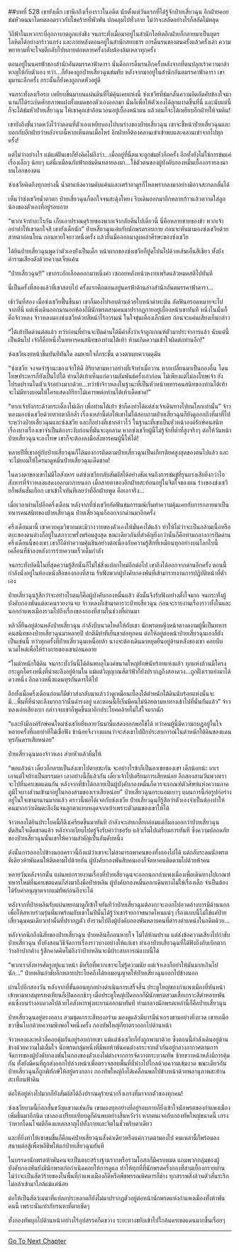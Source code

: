##บทที่ 528 เขายังเด็ก
เขานึกถึงเรื่องราวในอดีต นับตั้งแต่วันแรกที่ได้รู้จักป๋ายเสี่ยวฉุน อีกฝ่ายคอยข่มหัวตนมาโดยตลอดราวกับโชคร้ายที่พัวพัน ปกคลุมไปทั่วกาย ไม่ว่าจะสลัดอย่างไรก็สลัดไม่หลุด

วิถีฟ้าในเหวกระบี่อุกกาบาตถูกแย่งชิง จนกระทั่งเมื่อมาอยู่ในสำนักโลหิตอีกฝ่ายก็กลายมาเป็นบุตรโลหิตได้อย่างกร้าวแกร่ง และภายหลังตอนอยู่ในสำนักสยบธาร การดิ้นรนของตนครั้งแล้วครั้งเล่า ความพยายามที่จะโจมตีกลับไปหลายต่อหลายครั้งกลับต้องล้มเหลวทุกครั้ง

ตอนอยู่ในนครฟ้าของสำนักอันตมรรคาฟ้าดารา นั่นคือการดิ้นรนอีกครั้งหลังจากที่ตนปลุกเร้าความกล้าหาญให้กับตัวเอง ทว่า...ก็ยังคงถูกป๋ายเสี่ยวฉุนข่มทับ หลังจากมาอยู่ในสำนักอันตมรรคาฟ้าดารา เขามุมานะอีกครั้ง กระนั้นก็ยังคงถูกกดหัวอยู่ดี

จนกระทั่งลงเรือรบ เหยียบขึ้นมาบนแผ่นดินที่ไม่คุ้นเคยแห่งนี้ ซ่งเชวียที่ข่มกลั้นความอึดอัดคับข้องใจมานานก็ได้ระเบิดศักยภาพแฝงทั้งหมดของตัวเองออกมา นั่นก็เพื่อให้ตัวเองได้ลุกผงาดขึ้นที่นี่ และนับแต่นี้ก็จะได้ข่มหัวป๋ายเสี่ยวฉุน ให้เขาคุกเข่าอ้อนวอนอยู่เบื้องหน้าตน แล้วตนก็จะได้เหยียบอีกฝ่ายให้จมดิน!

เขายังถึงขั้นวาดหวังไว้ว่าตอนที่ตัวเองเหยียบลงไปบนร่างของป๋ายเสี่ยวฉุน เขาจะชี้หน้าป๋ายเสี่ยวฉุนและบอกกับอีกฝ่ายว่าหลังจากนี้หากเห็นตนเมื่อไหร่ อีกฝ่ายก็ต้องคลานเข่าเข้าพบและคลานเข่าจากไปทุกครั้ง!

แต่ไม่ว่าอย่างไร แม้แต่ฝันเขาก็ยังคิดไม่ถึงว่า...เมื่ออยู่ที่นี่ตนจะถูกข่มหัวอีกครั้ง อีกทั้งยังไม่ใช่การข่มแค่เรื่องเล็กๆ น้อยๆ แต่นี่เหมือนกับฟ้าถล่มดินทลายลงมา...ใช้ตัวตนของผู้บังคับกองหมื่นเยื้องกรายลงมาบนโลกของตน

ซ่งเชวียคิดถึงทุกอย่างนี้ น้ำตาแห้งความคับแค้นและเศร้าอาดูรก็ไหลพรากลงมาอย่างมิอาจสะกดกลั้นได้

เห็นว่าซ่งเชวียน้ำตาตก ป๋ายเสี่ยวฉุนก็ตกใจจนสะดุ้งโหยง รีบเดินออกมาอีกหลายก้าวแล้วตวาดใส่ลูกน้องของตัวเองที่อยู่รอบกาย

“พวกเจ้าทำอะไรกัน เก็บเอาปราณดุร้ายของพวกเจ้ากลับคืนไปเดี๋ยวนี้ นี่คือหลายชายของข้า พวกเจ้าอย่าทำให้เขาตกใจสิ เขายังเด็กนัก” ป๋ายเสี่ยวฉุนเอ่ยกับนักพรตรอบกาย ก่อนจะหันมามองซ่งเชวียด้วยสายตาอ่อนโยน ถอนหายใจยาวหนึ่งครั้ง แล้วยื่นมือออกมาลูบคลำศีรษะของซ่งเชวีย

ได้ยินป๋ายเสี่ยวฉุนพูดว่าตัวเองยังเป็นเด็ก หน้าผากของซ่งเชวียก็ปูดโปนไปด้วยเส้นเอ็นสีเขียว ทั้งยังคำรามเสียงดังด้วยความเจ็บแค้น

“ป๋ายเสี่ยวฉุน!!” เขากระอักเลือดออกมาหนึ่งคำ เซถอยหลังหน้าหงายเพริดแล้วหมดสติไปทันที

นี่เป็นครั้งที่สองแล้วที่เขาสลบไป ครั้งแรกคือตอนอยู่นครฟ้าด้านล่างสำนักอันตมรรคาฟ้าดารา...

เช้าวันที่สอง เมื่อซ่งเชวียฟื้นขึ้นมา เขาก็มองไปรอบด้านด้วยใบหน้าดำทะมึน กัดฟันกรอดหมายจะไปจากที่นี่ แต่เพิ่งเดินออกมานอกห้องก็มีนักพรตสามคนมาปรากฏกายอยู่เบื้องหน้าเขาทันที หนึ่งในนั้นก็คือจ้าวหลง จ้าวหลงมองซ่งเชวียด้วยสีหน้าไร้อารมณ์ ในใจขุ่นเคืองเล็กน้อย ก่อนจะแค่นเสียงเย็นกล่าว

“ไต้เท้าปิดด่านต่อแล้ว ทว่าก่อนที่ท่านจะปิดด่านได้มีคำสั่งว่าเจ้าถูกเกณฑ์ตัวมาประจำการแล้ว นับแต่นี้เป็นต้นไป เจ้าก็คือหนึ่งในทหารคนสนิทของท่านไต้เท้า ห้ามเกิดความเข้าใจผิดต่อท่านอีก!”

ซ่งเชวียเงยหน้าขึ้นทันทีทันใด ลมหายใจถี่กระชั้น ดวงตาเผยความดุดัน

“ซ่งเชวีย จงจดจำฐานะของเจ้าให้ดี กิริยาสามหาวอย่างที่เจ้าทำเมื่อวาน หากเปลี่ยนมาเป็นกองอื่น โดนโทษประหารก็ยังเป็นไปได้ ท่านไต้เท้าเห็นแก่ความสัมพันธ์ครั้งเก่าก่อน ไม่เพียงแต่ไม่ลงโทษเจ้า ยังโปรดปรานในตัวเจ้าอย่างมากด้วย...ทว่าข้าจ้าวหลงในฐานะที่เป็นหัวหน้าหทารคนสนิทของท่านไต้เท้าจะไม่มีทางยอมให้ใครแสดงกิริยาไม่เคารพต่อท่านไต้เท้าเด็ดขาด!”

“หากเจ้ายังกระด้างกระเดื่องไม่เลิก เพื่อท่านไต้เท้า ข้าก็คงทำได้แค่ส่งเจ้าเดินทางไปยมโลกเท่านั้น” จ้าวหลงมองซ่งเชวียด้วยสายตาลึกล้ำ เรื่องเหล่านี้ต่อให้เขาไม่ได้สอบถามป๋ายเสี่ยวฉุนก็ยังดูออกถึงที่มาที่ไประหว่างป๋ายเสี่ยวฉุนและซ่งเชวีย และก็อย่างที่เขากล่าวไว้ ในฐานะที่เขาเป็นหัวหน้าองค์รักษ์คนสนิท เรื่องบางเรื่องเขาจำเป็นต้องระงับก่อนที่มันจะลุกลาม หากซ่งเชวียผู้นี้ไม่รู้จักที่ต่ำที่สูงจริงๆ ต่อให้วันหน้าป๋ายเสี่ยวฉุนจะลงโทษ เขาก็จะต้องลงมือสังหารคนผู้นี้ให้ได้!

หลายปีที่เขาอยู่กับป๋ายเสี่ยวฉุนก็ได้มองการติดตามป๋ายเสี่ยวฉุนเป็นเกียรติยศสูงสุดของตนไปแล้ว และจะไม่ยอมให้ใครมาดูหมิ่นป๋ายเสี่ยวฉุนเด็ดขาด!

ในดวงตาของเขาไม่มีไอสังหาร แต่ซ่งเชวียกลับสัมผัสได้อย่างชัดเจนถึงการข่มขู่ที่รุนแรงเสียยิ่งกว่าไอสังหารที่จ้าวหลงแสดงออกมาภายนอก เมื่อสายตาของอีกฝ่ายสะท้อนอยู่ในจิตใจของตน ร่างของซ่งเชวียก็พลันสั่นเยือก เขาเข้าใจทันทีเลยว่าที่อีกฝ่ายพูด คือเอาจริง...

เมื่อเวลาผ่านไปอีกครึ่งเดือน หลังจากที่ซ่งเชวียกัดฟันข่มอารมณ์เริ่มทำความคุ้นเคยกับการกลายมาเป็นทหารคนสนิทของป๋ายเสี่ยวฉุน ป๋ายเสี่ยวฉุนก็ออกจากด่านมาอีกครั้ง

ครึ่งเดือนมานี้ เขาควบคุมวิชาอมตะมิวางวายของตัวเองให้มั่นคงได้แล้ว ทำให้ไม่ว่าจะเป็นกล้ามเนื้อหรือตบะของตนต่างก็อยู่ในสภาวะพรั่งพร้อมสูงสุด ขณะเดียวกันที่สำคัญยิ่งกว่านั้นก็คือท่ามกลางการปิดด่านครึ่งเดือนนี้ของเขา เขาก็ได้ทำความคุ้นชินอย่างต่อเนื่องกับความรู้สึกที่เหมือนทุกอย่างบนโลกใบนี้เคลื่อนที่ช้าลงหลังการร่ายความเร็วเต็มกำลัง

จนกระทั่งบัดนี้ในที่สุดความรู้สึกนั้นก็ไม่ใช่สิ่งแปลกใหม่อีกต่อไป เขาถึงได้ออกจากด่านอีกครั้ง ตอนนี้กำลังนั่งอยู่ในห้องหนังสือของกองที่สาม รับฟังพวกผู้บังคับกองพันที่เข้ามารายงานการปฏิบัติหน้าที่ตัวเอง

ป๋ายเสี่ยวฉุนรู้สึกว่าจะอย่างไรตนก็คือผู้บังคับกองหมื่นแล้ว ดังนั้นจึงรับฟังอย่างตั้งใจมาก จนกระทั่งผู้บังคับกองพันแต่ละคนรายงานจบ จ้าวหลงก็เข้ามาคารวะป๋ายเสี่ยวฉุน ก่อนจะรายงานเรื่องราวทั้งในและนอกกำแพงเมืองรวมไปถึงเรื่องของกองที่สามในช่วงที่ผ่านมา

หลิวลี่ยืนอยู่ด้านหลังป๋ายเสี่ยวฉุน กำลังบีบนวดไหล่ให้กับเขา นักพรตหญิงหน้าตางดงามผู้นี้เป็นทหารคนสนิทของป๋ายเสี่ยวฉุนมาหลายปี ปกติมีท่าทีเย็นชาต่อทุกคน ต่อให้อยู่ต่อหน้าป๋ายเสี่ยวฉุนเองก็ยังเป็นเช่นนี้ ทว่าทุกครั้งที่ป๋ายเสี่ยวฉุนเหนื่อยล้า นางจะต้องเดินมาหยุดยืนอยู่ด้านหลังของเขา คอยบีบนวดไหล่เพื่อให้ร่างกายของเขาผ่อนคลาย

“ในตำหนักใต้ดิน จนกระทั่งวันนี้ได้ค้นพบอุโมงค์ขนาดใหญ่ยักษ์นับร้อยแห่งแล้ว ทุกแห่งล้วนมีโครงกระดูกโครงหนึ่งที่น่าตะลึงอยู่ด้านใน แม้แต่วิญญาณสัตว์ฟ้าก็ยังปรากฏถึงสองดวง...ถูกฝั่งเราแย่งมาได้ดวงหนึ่ง อีกดวงหนึ่งแดนทุรกันดารได้ไป

อีกทั้งเมื่อครึ่งเดือนก่อนก็มีข่าวส่งกลับมาแล้วว่าดูเหมือนเบื้องใต้ตำหนักใต้ดินนับร้อยแห่งนั้นจะมี...พื้นที่ที่น่าตะลึงมากกว่านั้นดำรงอยู่ และตอนนี้ก็เริ่มมีคนไม่น้อยตามหาทางเข้าไปที่นั่นกันแล้ว” จ้าวหลงเอ่ยเสียงเบา กล่าวจบเขาก็พูดขึ้นมาอีกประโยคคล้ายไม่ใส่ใจมากนัก

“และยังมีองค์รักษ์คนใหม่ซ่งเชวียที่หลายวันมานี้แสดงออกพอใช้ได้ ทว่าคนผู้นี้มีความกบฏอยู่ในใจ หลายครั้งที่เผยท่าทีไม่เชื่อฟัง ข้าน้อยจึงวางแผนว่าจะส่งเขาไปฝึกประสบการณ์ในตำหนักใต้ดินของแดนทุรกันดารเสียหน่อย”

ป๋ายเสี่ยวฉุนมองจ้าวหลง ส่ายหัวแล้วยิ้มให้

“พอแล้วน่า เดี๋ยวก็กลายเป็นส่งเขาไปตายซะกัน จะอย่างไรข้าก็เป็นอาเขยของเขา เด็กน้อยน่ะ เกเรเอาแต่ใจบ้างเป็นธรรมดา เอาอย่างนี้ก็แล้วกัน เดี๋ยวเจ้าไปเตรียมการเสียหน่อย อีกสองสามวันพวกเราจะไปที่นครเขตแดนกัน  หลังจากที่ข้าได้กลายเป็นผู้บังคับกองหมื่นก็ควรจะเกณฑ์ตัวศิษย์แห่งความภาคภูมิใจบางส่วนเข้ามาอยู่ในกองสามของเราเสียหน่อย” ป๋ายเสี่ยวฉุนกระแอมเบาๆ แผนการนี้ก่อรูปก่อร่างอยู่ในใจเขามานานมากแล้ว คราวนี้พอได้เจอกับซ่งเชวีย ป๋ายเสี่ยวฉุนก็รู้สึกว่าตัวเองจำเป็นต้องทำให้คนมากกว่าเดิมตะลึงงันจนลูกตาแทบหลุดจากเบ้าเพราะตัวตนของเขาให้ได้

จ้าวหลงได้ยินประโยคนี้ก็ตึงเครียดขึ้นมาทันที กำลังจะเอ่ยเกลี้ยกล่อมแต่ก็มองออกว่าป๋ายเสี่ยวฉุนตัดสินใจเด็ดขาดแล้ว หลังจากเงียบไปครู่จึงรับคำว่าขอรับ แล้วเริ่มไปเตรียมการทันที ซึ่งความปลอดภัยของป๋ายเสี่ยวฉุนนั้นเขาให้ความสำคัญเป็นอันดับหนึ่ง

ดังนั้นการออกไปข้างนอกคราวนี้ถึงแม้ว่าเขาจะไม่สามารถพาคนของทั้งกองไปได้ แต่กลับระดมนักพรตทีเดียวห้าพันคนให้ติดตามไปด้วยกัน ผู้บังคับกองพันสิบคนเองก็จัดหาคนติดตามไปด้วยห้าคน

หลายวันหลังจากนั้น แผ่นหยกรายงานเรื่องที่ป๋ายเสี่ยวฉุนจะออกนอกกำแพงเมืองเพื่อเดินทางไปเกณฑ์ทหารใหม่ที่นครเขตแดนก็ส่งมาถึงมือป๋ายหลิน ผู้บังคับกองหมื่นออกเดินทางไม่ใช่เรื่องเล็ก จำเป็นต้องได้รับคำอนุญาตจากแม่ทัพก่อนถึงจะได้

หลังจากที่ป๋ายหลินรับแผ่นหยกมาดูก็เข้าใจทันทีว่าป๋ายเสี่ยวฉุนต้องกะจะออกไปอวดอ้างบารมีด้านนอก เพื่อให้สหายร่วมรุ่นที่มาพร้อมกับเขาในปีนั้นได้รู้ว่าเขาร้ายกาจขนาดไหนแน่ๆ เรื่องแบบนี้ไม่ใช่แค่ป๋ายเสี่ยวฉุนคนเดียวเท่านั้นที่ปรากฏตัว ยังรวมไปถึงผู้บังคับกองพันหลายคนที่ดำรงตำแหน่งในอดีตด้วย...

หลังจากนึกถึงนิสัยของป๋ายเสี่ยวฉุน ป๋ายหลินก็ถอนหายใจ ไม่ได้ห้ามปราม แต่ส่งข้อความเสียงไปกำชับป๋ายเสี่ยวฉุน ทั้งยังสอนวิธีจัดการเรื่องราวบางอย่างให้แก่เขา ทำเอาป๋ายเสี่ยวฉุนที่ได้ฟังถึงกับเบิกตากว้างอ้าปากค้าง รู้สึกคาดคิดไม่ถึงว่าป๋ายหลินจะมีประสบการณ์แบบนี้ได้

“พวกเราสังหารศัตรูอยู่แนวหน้า มีหรือที่พวกเขาจะไม่รู้ความนัย แต่เจ้าเองก็อย่าให้มันมากเกินไปนัก...” ป๋ายหลินกำชับอีกหลายประโยคถึงได้ยอมอนุญาตให้ป๋ายเสี่ยวฉุนออกไปข้างนอก

ผ่านไปอีกสองวัน หลังจากที่ขั้นตอนทุกอย่างดำเนินการเสร็จสิ้น ประตูใหญ่ของกำแพงเมืองที่หันหน้าเข้าหามหาสมุทรทงเทียนก็เปิดออกช้าๆ เมื่อประตูใหญ่เปิดออกก็มีนักพรตสวมเสื้อเกราะสีดำหลายพันคนซึ่งบนร่างอบอวลไปด้วยไอสังหารพุ่งทะยานออกมาทันที ท่ามกลางนักพรตเหล่านี้ก็คือป๋ายเสี่ยวฉุน

ป๋ายเสี่ยวฉุนอยู่ตรงกลาง สวมชุดเกราะสีทองอร่าม มองดูแล้วมีบารมีน่าเกรงขามอย่างยิ่งยวด เขายกมือขวาขึ้นโบกด้วยความพึงพอใจหนึ่งครั้ง กองทัพใหญ่ก็ยาตราออกไปด้านหน้า

จ้าวหลงและหลิวลี่คอยคุ้มกันอยู่รอบกายเขา แม้แต่ซ่งเชวียก็ยังถูกพามาด้วย ซึ่งตอนนี้กำลังเดินอยู่ด้านข้างด้วยความไม่เต็มใจ นักพรตกลุ่มหนึ่งที่มีพอห้าพันคนต่างกระจายตัวกันอยู่กลางอากาศตามการจัดการของผู้บังคับกองพันในกองของตัวเองไม่ต่างจากการจัดวางกระบวนทัพ ซ้ายขวาหน้าหลังมีการคุ้มกัน ทั้งยังมีคนที่ถูกส่งออกไปล่วงหน้าเพื่อตรวจสอบพื้นที่ที่ห่างไปไกลด้วยความเข้มงวด ขณะเดียวกันป๋ายเสี่ยวฉุนก็ถูกพิทักษ์ให้อยู่ตรงกลาง กองทัพใหญ่ถึงได้เคลื่อนพลไปข้างหน้าด้วยพลานุภาพสะท้านสะเทือนฟ้าดิน

ต่อให้อยู่ห่างไปมากก็ยังสัมผัสได้ถึงปราณดุร้ายน่ากริ่งเกรงที่มาจากตัวของทุกคน!

ซ่งเชวียยามนี้ก๊อกสั่นขวัญแขวนเช่นกัน เขามองทุกอย่างที่อยู่รอบกายก็ยิ่งเข้าใจนักพรตของกำแพงเมืองเพิ่มขึ้นมาอีกนิด เขาลองเปรียบเทียบดูก็ค้นพบอย่างสิ้นหวังว่า หากตนเจอกับกองทัพใหญ่ขนาดนี้ เกรงว่าหากโดนโจมตีก็คงแหลกลาญไปทั้งกายและจิตในชั่วพริบตาเดียว

และที่ยิ่งทำให้เขาขมขื่นก็คือแค่ป๋ายเสี่ยวฉุนสั่งคำเดียวหรือแค่กวาดตามองไป คนเหล่านี้ก็พร้อมลงสนามต่อสู้เพื่อพลีชีพให้แก่ป๋ายเสี่ยวฉุนทันที

ในบรรดานักพรตห้าพันคนจะเป็นตบะสร้างฐานรากหรือรวมโอสถก็มีครบหมด แถมพวกกลุ่มของผู้บังคับกองพันยังมีนักพรตก่อกำเนิดคอยให้การดูแล ทำให้ทุกที่ที่นักพรตครึ่งกองที่สามเยื้องกรายผ่าน ไม่ว่าจะเป็นสัตว์ร้ายของในพื้นที่กำแพงเมืองก็ดีหรือพืชพรรณพิศดารก็ช่าง ทุกสรรพสิ่งล้วนตัวสั่นระริก ไม่กล้าเข้ามาใกล้แม้แต่น้อย

ต่อให้เป็นสัตว์เมฆาที่แปลกประหลาดก็ยังไม่มาปรากฏตัวอยู่ต่อหน้านักพรตแห่งกำแพงเมืองทั้งห้าพันคนนี้ เพราะนั่นเท่ากับรนหาที่ตายชัดๆ

ทั้งกองทัพบุกไปด้านหน้าอย่างไร้อุปสรรคกีดขวาง ระยะทางขยับเข้าไปใกล้นครเขตแดนมากขึ้นเรื่อยๆ

------


[Go To Next Chapter]( ./151.md)